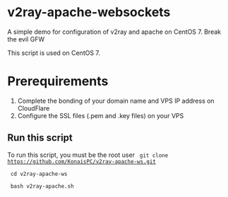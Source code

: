 # v2ray-apache-websockets
A simple demo for configuration of v2ray and apache on CentOS 7. Break the evil GFW

This script is used on CentOS 7.

# Prerequirements 
1. Complete the bonding of your domain name and VPS IP address on CloudFlare
2. Configure the SSL files (.pem and .key files) on your VPS

## Run this script 
To run this script, you must be the root user
<code> git clone https://github.com/KonaisPC/v2ray-apache-ws.git </code>

<code> cd v2ray-apache-ws </code>

<code> bash v2ray-apache.sh </code>
